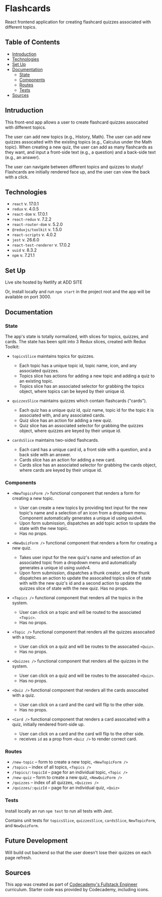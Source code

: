 # Flashcards 

React frontend application for creating flashcard quizzes associated with different topics.

## Table of Contents 
* [Introduction](#introduction)
* [Technologies](#technologies)
* [Set Up](#set-up)
* [Documentation](#documentation)
    * [State](#state)
    * [Components](#components)
    * [Routes](#routes)
    * [Tests](#tests)
* [Sources](#sources)

## Intruduction 

This front-end app allows a user to create flashcard quizzes assocaited with different topics. 

The user can add new topics (e.g., History, Math). The user can add new quizzes assocaited with the existing topics (e.g., Calculus under the Math topic). When creating a new quiz, the user can add as many flashcards as they want, and input a front-side text (e.g., a question) and a back-side text (e.g., an answer). 

The user can navigate between different topics and quizzes to study! Flashcards are initially rendered face up, and the user can view the back with a click. 

## Technologies 

* `react` v. 17.0.1
* `redux` v. 4.0.5
* `react-dom` v. 17.0.1
* `react-redux` v. 7.2.2
* `react-router-dom` v. 5.2.0
* `@reduxjs/toolkit` v. 1.5.0
* `react-scripts` v. 4.0.2
* `jest` v. 26.6.0
* `react-test-renderer` v. 17.0.2
* `uuid` v. 8.3.2
* `npm` v. 7.21.1

## Set Up

Live site hosted by Netlify at ADD SITE

Or, install locally and run `npm start` in the project root and the app will be available on port 3000.

## Documentation

### State

The app's state is totally normalized, with slices for topics, quizzes, and cards. The state has been split into 3 Redux slices, created with Redux Toolkit: 

- `topicsSlice` maintains topics for quizzes. 
    - Each topic has a unique topic id, topic name, icon, and any associated quizzes. 
    - Topics slice has actions for adding a new topic and adding a quiz to an existing topic.
    - Topics slice has an associated selector for grabbing the topics object, where topics can be keyed by their unique id. 

- `quizzesSlice` maintains quizzes which contain flashcards ("cards"). 
    - Each quiz has a unique quiz id, quiz name, topic id for the topic it is associated with, and any associated cards. 
    - Quiz slice has an action for adding a new quiz. 
    - Quiz slice has an associated selector for grabbing the quizzes object, where quizzes are keyed by their unique id.

- `cardsSlice` maintains two-sided flashcards. 
    - Each card has a unique card id, a front side with a question, and a back side with an answer. 
    - Cards slice has an action for adding a new card. 
    - Cards slice has an associated selector for grabbing the cards object, where cards are keyed by their unique id.

### Components

- `<NewTopicsForm />` functional component that renders a form for creating a new topic. 
    - User can create a new topics by providing text input for the new topic's name and a selection of an icon from a dropdown menu. Component automatically generates a unique id using uuidv4. 
    - Upon form submission, dispatches an add topic action to update the state with the new topic. 
    - Has no props.

- `<NewQuizForm />` functional component that renders a form for creating a new quiz. 
    - Takes user input for the new quiz's name and selection of an associated topic from a dropdown menu and automatically generates a unique id using uuidv4.
    - Upon form submission, dispatches a thunk creator, and the thunk dispatches an action to update the assocaited topics slice of state with with the new quiz's id and a second action to update the quizzes slice of state with the new quiz. 
    Has no props. 

- `<Topics />` functional component that renders all the topics in the system. 
    - User can click on a topic and will be routed to the associated `<Topic>`.
    - Has no props.

- `<Topic />` functional component that renders all the quizzes assocaited with a topic. 
    - User can click on a quiz and will be routes to the assocaited `<Quiz>`.
    - Has no props.

- `<Quizzes />` functional component that renders all the quizzes in the system. 
    - User can click on a quiz and will be routes to the assocaited `<Quiz>`.
    - Has no props.

- `<Quiz />` functional component that renders all the cards assocaited with a quiz. 
    - User can click on a card and the card will flip to the other side. 
    - Has no props. 

- `<Card />` functional component that renders a card assocaited with a quiz, initially rendered front-side up. 
    - User can click on a card and the card will flip to the other side. 
    - receives `id` as a prop from `<Quiz />` to render correct card. 

### Routes

- `/new-topic` – form to create a new topic, `<NewTopicForm />`
- `/topics` – index of all topics, `<Topics />`
- `/topics/:topicId` – page for an individual topic, `<Topic />`
- `/new-quiz` – form to create a new quiz, `<NewQuizForm />`
- `/quizzes` – index of all quizzes, `<Quizzes />`
- `/quizzes/:quizId` – page for an individual quiz, `<Quiz>`

### Tests 

Install locally an run `npm test` to run all tests with Jest. 

Contains unit tests for `topicsSlice`, `quizzesSlice`, `cardsSlice`, `NewTopicForm`, and `NewQuizForm`.

## Future Development 

Will build out backend so that the user doesn't lose their quizzes on each page refresh. 

## Sources

This app was created as part of [Codecademy's Fullstack Engineer](https://www.codecademy.com/learn) curriculum. Starter code was provided by Codecademy, including icons.